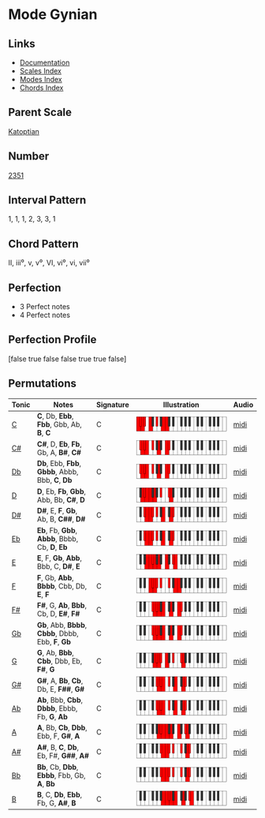 # Mode Gynian

## Links

- [Documentation](index.md)
- [Scales Index](Scales.md)
- [Modes Index](Modes.md)
- [Chords Index](Chords.md)

## Parent Scale

[Katoptian](ScaleKatoptian.md)

## Number

[2351](https://ianring.com/musictheory/scales/2351)

## Interval Pattern

1, 1, 1, 2, 3, 3, 1

## Chord Pattern

II, iii⁰, v, v⁰, VI, vi⁰, vi, vii⁰

## Perfection

- 3 Perfect notes
- 4 Perfect notes

## Perfection Profile

[false true false false true true false]

## Permutations

| Tonic | Notes | Signature | Illustration | Audio |
|-------|-------|-----------|--------------|-------|
| [C](ModeCNaturalGynian.md) | **C**, Db, **Ebb**, **Fbb**, Gbb, Ab, **B**, **C** | C | ![CNaturalGynian](ModeCNaturalGynian.png) | [midi](https://github.com/edipermadi/music/blob/main/docs/ModeCNaturalGynian.mid?raw=true) |
| [C#](ModeCSharpGynian.md) | **C#**, D, **Eb**, **Fb**, Gb, A, **B#**, **C#** | C | ![CSharpGynian](ModeCSharpGynian.png) | [midi](https://github.com/edipermadi/music/blob/main/docs/ModeCSharpGynian.mid?raw=true) |
| [Db](ModeDFlatGynian.md) | **Db**, Ebb, **Fbb**, **Gbbb**, Abbb, Bbb, **C**, **Db** | C | ![DFlatGynian](ModeDFlatGynian.png) | [midi](https://github.com/edipermadi/music/blob/main/docs/ModeDFlatGynian.mid?raw=true) |
| [D](ModeDNaturalGynian.md) | **D**, Eb, **Fb**, **Gbb**, Abb, Bb, **C#**, **D** | C | ![DNaturalGynian](ModeDNaturalGynian.png) | [midi](https://github.com/edipermadi/music/blob/main/docs/ModeDNaturalGynian.mid?raw=true) |
| [D#](ModeDSharpGynian.md) | **D#**, E, **F**, **Gb**, Ab, B, **C##**, **D#** | C | ![DSharpGynian](ModeDSharpGynian.png) | [midi](https://github.com/edipermadi/music/blob/main/docs/ModeDSharpGynian.mid?raw=true) |
| [Eb](ModeEFlatGynian.md) | **Eb**, Fb, **Gbb**, **Abbb**, Bbbb, Cb, **D**, **Eb** | C | ![EFlatGynian](ModeEFlatGynian.png) | [midi](https://github.com/edipermadi/music/blob/main/docs/ModeEFlatGynian.mid?raw=true) |
| [E](ModeENaturalGynian.md) | **E**, F, **Gb**, **Abb**, Bbb, C, **D#**, **E** | C | ![ENaturalGynian](ModeENaturalGynian.png) | [midi](https://github.com/edipermadi/music/blob/main/docs/ModeENaturalGynian.mid?raw=true) |
| [F](ModeFNaturalGynian.md) | **F**, Gb, **Abb**, **Bbbb**, Cbb, Db, **E**, **F** | C | ![FNaturalGynian](ModeFNaturalGynian.png) | [midi](https://github.com/edipermadi/music/blob/main/docs/ModeFNaturalGynian.mid?raw=true) |
| [F#](ModeFSharpGynian.md) | **F#**, G, **Ab**, **Bbb**, Cb, D, **E#**, **F#** | C | ![FSharpGynian](ModeFSharpGynian.png) | [midi](https://github.com/edipermadi/music/blob/main/docs/ModeFSharpGynian.mid?raw=true) |
| [Gb](ModeGFlatGynian.md) | **Gb**, Abb, **Bbbb**, **Cbbb**, Dbbb, Ebb, **F**, **Gb** | C | ![GFlatGynian](ModeGFlatGynian.png) | [midi](https://github.com/edipermadi/music/blob/main/docs/ModeGFlatGynian.mid?raw=true) |
| [G](ModeGNaturalGynian.md) | **G**, Ab, **Bbb**, **Cbb**, Dbb, Eb, **F#**, **G** | C | ![GNaturalGynian](ModeGNaturalGynian.png) | [midi](https://github.com/edipermadi/music/blob/main/docs/ModeGNaturalGynian.mid?raw=true) |
| [G#](ModeGSharpGynian.md) | **G#**, A, **Bb**, **Cb**, Db, E, **F##**, **G#** | C | ![GSharpGynian](ModeGSharpGynian.png) | [midi](https://github.com/edipermadi/music/blob/main/docs/ModeGSharpGynian.mid?raw=true) |
| [Ab](ModeAFlatGynian.md) | **Ab**, Bbb, **Cbb**, **Dbbb**, Ebbb, Fb, **G**, **Ab** | C | ![AFlatGynian](ModeAFlatGynian.png) | [midi](https://github.com/edipermadi/music/blob/main/docs/ModeAFlatGynian.mid?raw=true) |
| [A](ModeANaturalGynian.md) | **A**, Bb, **Cb**, **Dbb**, Ebb, F, **G#**, **A** | C | ![ANaturalGynian](ModeANaturalGynian.png) | [midi](https://github.com/edipermadi/music/blob/main/docs/ModeANaturalGynian.mid?raw=true) |
| [A#](ModeASharpGynian.md) | **A#**, B, **C**, **Db**, Eb, F#, **G##**, **A#** | C | ![ASharpGynian](ModeASharpGynian.png) | [midi](https://github.com/edipermadi/music/blob/main/docs/ModeASharpGynian.mid?raw=true) |
| [Bb](ModeBFlatGynian.md) | **Bb**, Cb, **Dbb**, **Ebbb**, Fbb, Gb, **A**, **Bb** | C | ![BFlatGynian](ModeBFlatGynian.png) | [midi](https://github.com/edipermadi/music/blob/main/docs/ModeBFlatGynian.mid?raw=true) |
| [B](ModeBNaturalGynian.md) | **B**, C, **Db**, **Ebb**, Fb, G, **A#**, **B** | C | ![BNaturalGynian](ModeBNaturalGynian.png) | [midi](https://github.com/edipermadi/music/blob/main/docs/ModeBNaturalGynian.mid?raw=true) |
